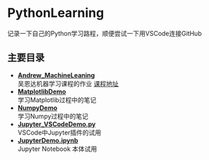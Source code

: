 # PythonLearning
记录一下自己的Python学习路程，顺便尝试一下用VSCode连接GitHub

## 主要目录

* **[Andrew_MachineLeaning](https://github.com/C-Li/PythonLearning/tree/master/Andrew_MachineLearning)**   
吴恩达机器学习课程的作业
[课程地址](https://study.163.com/course/courseMain.htm?courseId=1004570029)  
* **[MatplotlibDemo](https://github.com/C-Li/PythonLearning/tree/master/MatplotlibDemo)**   
学习Matplotlib过程中的笔记  
* **[NumpyDemo](https://github.com/C-Li/PythonLearning/tree/master/NumpyDemo)**   
学习Numpy过程中的笔记   
* **[Jupyter_VSCodeDemo.py](https://github.com/C-Li/PythonLearning/tree/master/Jupyter_VSCodeDemo.py)**  
VSCode中Jupyter插件的试用
* **[JupyterDemo.ipynb](https://github.com/C-Li/PythonLearning/tree/master/JupyterDemo.ipynb)**  
Jupyter Notebook 本体试用
